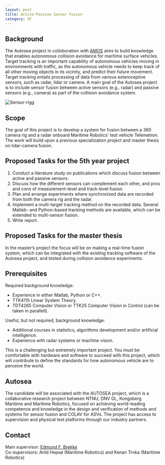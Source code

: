 ```yaml
---
layout: post
title: Active-Passive Sensor Fusion
category: SF
---
```

## Background
The Autosea project in colloboration with [AMOS](http://ntnu.edu/amos) aims to build knowledge that enables autonomous collision avoidance for maritime surface vehicles. Target tracking is an important capability of autonomous vehicles moving in environments with traffic, as the autonomous vehicle needs to keep track of all other moving objects in its vicinity, and predict their future movement. Target tracking entails processing of data from various exteroceptive sensors, such as radar, lidar or camera. 
A main goal of the Autosea project is to include sensor fusion between active sensors (e.g., radar) and passive sensors (e.g., camera) as part of the collision avoidance system.

![Sensor-rigg]({{site.url}}/assets/sensorrigg.jpeg)

## Scope
The goal of this project is to develop a system for fusion between a 360 camera rig and a radar onboard Maritime Robotics' test vehicle Telemetron. The work will build upon a previous specialization project and master thesis on lidar-camera fusion.

## Proposed Tasks for the 5th year project

1. Conduct a literature study on publications which discuss fusion between active and passive sensors.
2. Discuss how the different sensors can complement each other, and pros and cons of measurement-level and track-level fusion.
3. Plan and arrange experiments where synchronized data are recorded from both the camera rig and the radar.
4. Implement a multi-target tracking method on the recorded data. Several Matlab- and Python-based tracking methods are available, which can be extended to multi-sensor fusion.
5. Write report.

## Proposed Tasks for the master thesis

In the master’s project the focus will be on making a real-time fusion system, which can be integrated with the existing tracking software of the Autosea project, and tested during collision avoidance experiments.

## Prerequisites
Required background knowledge:

- Experience in either Matlab, Python or C++.
- TTK4115 Linear System Theory.
- TDT4265 Computer Vision or TTK25 Computer Vision in Control (can be taken in parallell).

Useful, but not required, background knowledge:

- Additional courses in statistics, algorithms development and/or artificial intelligence.
- Experience with radar systems or machine vision.

This is a challenging but extremely important project. You must be comfortable with hardware and software to succeed with this project, which will contribute to define the standards for how autonomous vehicle are to perceive the world. 

## Autosea
The candidate will be associated with the AUTOSEA project, which is a collaborative research project between NTNU, DNV GL, Kongsberg Maritime and Maritime Robotics, focused on achieving world-leading competence and knowledge in the design and verification of methods and systems for sensor fusion and COLAV for ASVs. The project has access to supervision and physical test platforms through our industry partners.

## Contact
Main supervisor: [Edmund F. Brekke](http://www.ntnu.no/ansatte/edmundfo)<br>
Co-supervisors: Arild Hepsø (Maritime Robotics) and Kenan Trnka (Maritime Robotics)
